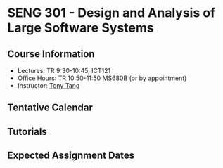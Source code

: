 # SENG 301 - Design and Analysis of Large Software Systems

## Course Information

* Lectures: TR 9:30-10:45, ICT121
* Office Hours: TR 10:50-11:50 MS680B (or by appointment)
* Instructor: [Tony Tang](http://hcitang.org)

## Tentative Calendar

## Tutorials

## Expected Assignment Dates


